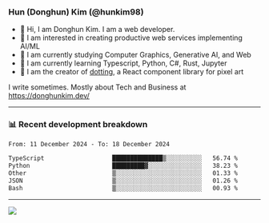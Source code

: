 ### Hun (Donghun) Kim (@hunkim98)

- 👋 Hi, I am Donghun Kim. I am a web developer. 
- 🤔 I am interested in creating productive web services implementing AI/ML
- 🔭 I am currently studying Computer Graphics, Generative AI, and Web 
- 🌱 I am currently learning Typescript, Python, C#, Rust, Jupyter
- 🎨 I am the creator of [dotting](https://github.com/hunkim98/dotting), a React component library for pixel art

I write sometimes. Mostly about Tech and Business at https://donghunkim.dev/

---
### 📊 Recent development breakdown
<!--START_SECTION:waka-->

```txt
From: 11 December 2024 - To: 18 December 2024

TypeScript                   ██████████████▒░░░░░░░░░░   56.74 %
Python                       █████████▓░░░░░░░░░░░░░░░   38.23 %
Other                        ▒░░░░░░░░░░░░░░░░░░░░░░░░   01.33 %
JSON                         ▒░░░░░░░░░░░░░░░░░░░░░░░░   01.26 %
Bash                         ▒░░░░░░░░░░░░░░░░░░░░░░░░   00.93 %
```

<!--END_SECTION:waka-->
---

<!-- <div align='center'> -->
  <img align="center" src="https://github-readme-stats.vercel.app/api?username=hunkim98&theme=dark&show_icons=true"/>
<!-- </div> -->
<!--
**hunkim98/hunkim98** is a ✨ _special_ ✨ repository because its `README.md` (this file) appears on your GitHub profile.

Here are some ideas to get you started:

- 🔭 I’m currently working on ...
- 🌱 I’m currently learning ...
- 👯 I’m looking to collaborate on ...
- 🤔 I’m looking for help with ...
- 💬 Ask me about ...
- 📫 How to reach me: ...
- 😄 Pronouns: ...
- ⚡ Fun fact: ...
-->
